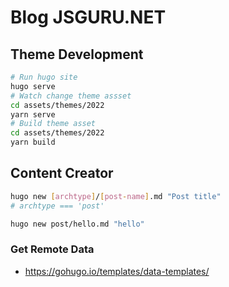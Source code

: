 # Blog JSGURU.NET

## Theme Development

```bash
# Run hugo site
hugo serve
# Watch change theme assset
cd assets/themes/2022
yarn serve
# Build theme asset
cd assets/themes/2022
yarn build
```

## Content Creator

```bash
hugo new [archtype]/[post-name].md "Post title"
# archtype === 'post'

hugo new post/hello.md "hello"
```

### Get Remote Data

- https://gohugo.io/templates/data-templates/
